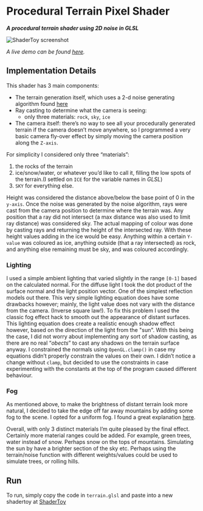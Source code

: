 # Procedural Terrain Pixel Shader
***A procedural terrain shader using 2D noise in GLSL*** 

![ShaderToy screenshot](img/terrain.gif)

*A live demo can be found [here](https://www.shadertoy.com/view/Ws3XRs).*

## Implementation Details

This shader has 3 main components: 
- The terrain generation itself, which uses a 2-d noise generating algorithm found [here](http://shadertoy.wikia.com/wiki/Noise) 
- Ray casting to determine what the camera is seeing:
    - only three materials: `rock`, `sky`, `ice` 
- The camera itself: there’s no way to see all your procedurally generated terrain if the camera doesn’t move anywhere, so I programmed a very basic camera fly-over effect by simply moving the camera position along the `Z-axis`.

For simplicity I considered only three “materials”: 

 1. the rocks of the terrain
 2. ice/snow/water, or whatever you’d like to call it, filling the low spots of the terrain.(I settled on `ICE` for the variable names in *GLSL*)
 3. `SKY` for everything else. 
 
 Height was considered the distance above/below the  base point of 0 in the `y-axis`. Once the noise was generated by the noise algorithm, rays were cast from the camera position to determine where the terrain was. Any position that a ray did not intersect (a max distance was also used to limit ray distance) was considered sky. The actual mapping of colour was done by casting rays and returning the height of the intersected ray. With these height values adding in the ice would be easy. Anything within a certain `Y-value` was coloured as ice, anything outside (that a ray intersected) as rock, and anything else remaining must be sky, and was coloured accordingly.

### Lighting
I used a simple ambient lighting that varied slightly in the range `[0-1]` based on the calculated normal. For the diffuse light I took the dot product of the surface normal and the light position vector. One of the simplest reflection models out there. This very simple lighting equation does have some drawbacks however; mainly, the light value does not vary with the distance from the camera. (Inverse square law!). To fix this problem I used the classic fog effect hack to smooth out the appearance of distant surfaces. This lighting equation does create a realistic enough shadow effect however, based on the direction of the light from the "sun". With this being the case, I did not worry about implementing any sort of shadow casting, as there are no real “*obects*” to cast any shadows on the terrain surface anyway. I constrained the normals using `OpenGL.clamp()` in case my equations didn’t properly constrain the values on their own. I didn’t notice a change without `clamp`, but decided to use the constraints in case experimenting with the constants at the top of the program caused different behaviour.

### Fog
As mentioned above, to make the brightness of distant terrain look more natural, I decided to take the edge off far away mountains by adding some fog to the scene. I opted for a uniform fog.  I found a great explanation [here](http://in2gpu.com/2014/07/22/create-fog-shader/).

Overall, with only 3 distinct materials I’m quite pleased by the final effect. Certainly more material ranges could be added. For example, green trees, water instead of snow. Perhaps snow on the tops of mountains. Simulating the sun by have a brighter section of the sky etc. Perhaps using the terrain/noise function with different weights/values could be used to simulate trees, or rolling hills.

## Run
To run, simply copy the code in `terrain.glsl` and paste into a new shadertoy at [ShaderToy](https://www.shadertoy.com/new)
